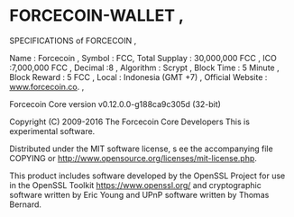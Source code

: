 # FORCECOIN-WALLET ,

SPECIFICATIONS of  FORCECOIN  ,

Name            : Forcecoin  ,
Symbol 		      : FCC,
Total Supplay		: 30,000,000 FCC ,
ICO 		      	:7,000,000 FCC  ,
Decimal	      	:8  ,
Algorithm		    : Scrypt   ,
Block Time		  : 5 Minute  ,
Block Reward		: 5 FCC  ,
Local 			: Indonesia (GMT +7) ,
Official Website : www.forcecoin.co. ,


Forcecoin Core version v0.12.0.0-g188ca9c305d (32-bit)

Copyright (C) 2009-2016 The Forcecoin Core Developers
This is experimental software.

Distributed under the MIT software license, s
ee the accompanying file COPYING or 
http://www.opensource.org/licenses/mit-license.php.

This product includes software developed 
by the OpenSSL Project for use in the
OpenSSL Toolkit https://www.openssl.org/ 
and cryptographic software written
by Eric Young and UPnP software written by Thomas Bernard. 
